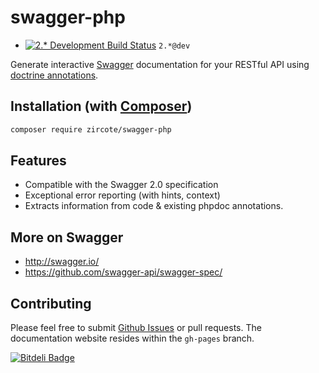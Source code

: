 # swagger-php

 - [![2.* Development Build Status](https://api.travis-ci.org/zircote/swagger-php.png?branch=2.0)](http://travis-ci.org/zircote/swagger-php) `2.*@dev`

Generate interactive [Swagger](http://swagger.io) documentation for your RESTful API using [doctrine annotations](http://doctrine-common.readthedocs.org/en/latest/reference/annotations.html).

## Installation (with [Composer](http://composer.org))

```sh
composer require zircote/swagger-php
```

## Features

 - Compatible with the Swagger 2.0 specification
 - Exceptional error reporting (with hints, context)
 - Extracts information from code & existing phpdoc annotations.

## More on Swagger

  * http://swagger.io/
  * https://github.com/swagger-api/swagger-spec/

## Contributing

Please feel free to submit [Github Issues](https://github.com/zircote/swagger-php/issues) or pull requests.
The documentation website resides within the `gh-pages` branch.

[![Bitdeli Badge](https://d2weczhvl823v0.cloudfront.net/zircote/swagger-php/trend.png)](https://bitdeli.com/free "Bitdeli Badge")
